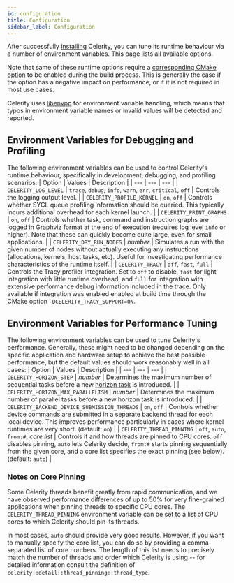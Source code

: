```yaml
---
id: configuration
title: Configuration
sidebar_label: Configuration
---
```


After successfully [installing](installation.md) Celerity, you can tune its runtime behaviour via a number of environment variables. This page lists all available options.

Note that same of these runtime options require a [corresponding CMake option](installation.md#additional-configuration-options) to be enabled during the build process.
This is generally the case if the option has a negative impact on performance, or if it is not required in most use cases.

Celerity uses [libenvpp](https://github.com/ph3at/libenvpp) for environment variable handling,
which means that typos in environment variable names or invalid values will be detected and reported.

## Environment Variables for Debugging and Profiling

The following environment variables can be used to control Celerity's runtime behaviour,
specifically in development, debugging, and profiling scenarios:
| Option | Values | Description |
| --- | --- | --- |
| `CELERITY_LOG_LEVEL` | `trace`, `debug`, `info`, `warn`, `err`, `critical`, `off` | Controls the logging output level. |
| `CELERITY_PROFILE_KERNEL` | `on`, `off` | Controls whether SYCL queue profiling information should be queried. This typically incurs additional overhead for each kernel launch. |
| `CELERITY_PRINT_GRAPHS` | `on`, `off` | Controls whether task, command and instruction graphs are logged in Graphviz format at the end of execution (requires log level `info` or higher). Note that these can quickly become quite large, even for small applications. |
| `CELERITY_DRY_RUN_NODES` | *number* | Simulates a run with the given number of nodes without actually executing any instructions (allocations, kernels, host tasks, etc). Useful for investigating performance characteristics of the runtime itself. |
| `CELERITY_TRACY` | `off`, `fast`, `full` | Controls the Tracy profiler integration. Set to `off` to disable, `fast` for light integration with little runtime overhead, and `full` for integration with extensive performance debug information included in the trace. Only available if integration was enabled enabled at build time through the CMake option `-DCELERITY_TRACY_SUPPORT=ON`.

## Environment Variables for Performance Tuning

The following environment variables can be used to tune Celerity's performance. 
Generally, these might need to be changed depending on the specific application and hardware setup to achieve the best possible performance, but the default values should work reasonably well in all cases:
| Option | Values | Description |
| --- | --- | --- |
| `CELERITY_HORIZON_STEP` | *number* | Determines the maximum number of sequential tasks before a new [horizon task](https://doi.org/10.1007/s42979-024-02749-w) is introduced. |
| `CELERITY_HORIZON_MAX_PARALLELISM` | *number* | Determines the maximum number of parallel tasks before a new horizon task is introduced. |
| `CELERITY_BACKEND_DEVICE_SUBMISSION_THREADS` | `on`, `off` | Controls whether device commands are submitted in a separate backend thread for each local device. This improves performance particularly in cases where kernel runtimes are very short. (default: `on`) |
| `CELERITY_THREAD_PINNING` | `off`, `auto`, `from:#`, *core list* | Controls if and how threads are pinned to CPU cores. `off` disables pinning, `auto` lets Celerity decide, `from:#` starts pinning sequentially from the given core, and a core list specifies the exact pinning (see below). (default: `auto`) |

### Notes on Core Pinning

Some Celerity threads benefit greatly from rapid communication, and we have observed performance differences of up to 50% for very fine-grained applications when pinning threads to specific CPU cores. The `CELERITY_THREAD_PINNING` environment variable can be set to a list of CPU cores to which Celerity should pin its threads.

In most cases, `auto` should provide very good results. However, if you want to manually specify the core list, you can do so by providing a comma-separated list of core numbers. The length of this list needs to precisely match the number of threads and order which Celerity is using -- for detailed information consult the definition of `celerity::detail::thread_pinning::thread_type`.
